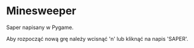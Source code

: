 Minesweeper
===========

Saper napisany w Pygame.

Aby rozpocząć nową grę należy wcisnąć 'n' lub kliknąć na napis 'SAPER'.
